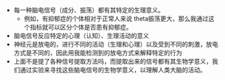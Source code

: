- 每一种脑电信号（成分、振荡）都有其特定的生理意义。  
	- 例如，有抑郁症的个体相对于正常人来说 theta振荡更大，那么我通过这个指标就可以区分个体是否患有抑郁症。  
- 脑电信号反应特定的心理（认知）、生理活动的意义  
- 神经元是放电的，进行不同的活动（生理和心理）以及受到不同的刺激，放电方式是不同的，因此用我能检测到的放电方式来解释特定的行为  
- 上面不是提了各种信号提取方法吗，而提取出来的信号都有其生物学意义，我们通过实验来寻找这些脑电信号的生物学意义，以理解人类大脑的活动。